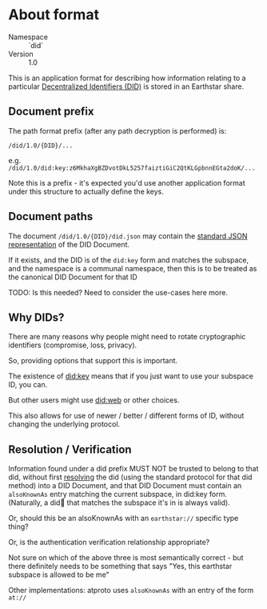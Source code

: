 # About format

<dl>
	<dt>Namespace</dt><dd>`did`</dd>
	<dt>Version</dt><dd>1.0</dd>
</dl>

This is an application format for describing how information relating to a particular [Decentralized Identifiers (DID)](https://www.w3.org/TR/did-core/) is stored in an Earthstar share.

## Document prefix

The path format prefix (after any path decryption is performed) is:
```
/did/1.0/{DID}/...
```

e.g. `/did/1.0/did:key:z6MkhaXgBZDvotDkL5257faiztiGiC2QtKLGpbnnEGta2doK/...`

Note this is a prefix - it's expected you'd use another application format under this structure to actually define the keys.

## Document paths

The document `/did/1.0/{DID}/did.json` may contain the [standard JSON representation](https://www.w3.org/TR/did-core/#json) of the DID Document.

If it exists, and the DID is of the `did:key` form and matches the subspace, and the namespace is a communal namespace, then this is to be treated as the canonical DID Document for that ID

TODO: Is this needed? Need to consider the use-cases here more.

## Why DIDs?

There are many reasons why people might need to rotate cryptographic identifiers (compromise, loss, privacy).

So, providing options that support this is important.

The existence of [did:key](https://w3c-ccg.github.io/did-method-key/) means that if you just want to use your subspace ID, you can.

But other users might use [did:web](https://w3c-ccg.github.io/did-method-web/) or other choices.

This also allows for use of newer / better / different forms of ID, without changing the underlying protocol.

## Resolution / Verification

Information found under a did prefix MUST NOT be trusted to belong to that did, without first [resolving](https://w3c-ccg.github.io/did-resolution/#resolving) the did (using the standard protocol for that did method) into a DID Document, and that DID Document must contain an `alsoKnownAs` entry matching the current subspace, in did:key form. (Naturally, a did:key:<subspace> that matches the subspace it's in is always valid).

Or, should this be an alsoKnownAs with an `earthstar://` specific type thing?

Or, is the authentication verification relationship appropriate?

Not sure on which of the above three is most semantically correct - but there definitely needs to be something that says "Yes, this earthstar subspace is allowed to be me"

Other implementations: atproto uses `alsoKnownAs` with an entry of the form `at://`
